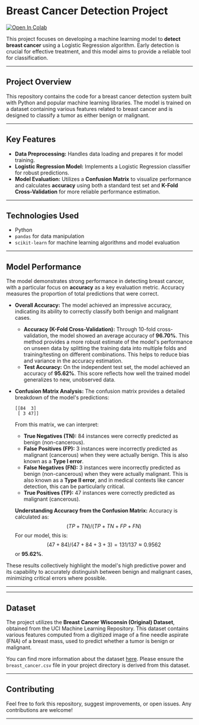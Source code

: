 # Breast Cancer Detection Project

[![Open In Colab](https://colab.research.google.com/assets/colab-badge.svg)](https://colab.research.google.com/github/bud123aman/Breast-Cancer-Detection/blob/main/Breast_Cancer_Detection.ipynb)

This project focuses on developing a machine learning model to **detect breast cancer** using a Logistic Regression algorithm. Early detection is crucial for effective treatment, and this model aims to provide a reliable tool for classification.

---

## Project Overview

This repository contains the code for a breast cancer detection system built with Python and popular machine learning libraries. The model is trained on a dataset containing various features related to breast cancer and is designed to classify a tumor as either benign or malignant.

---

## Key Features

* **Data Preprocessing:** Handles data loading and prepares it for model training.
* **Logistic Regression Model:** Implements a Logistic Regression classifier for robust predictions.
* **Model Evaluation:** Utilizes a **Confusion Matrix** to visualize performance and calculates **accuracy** using both a standard test set and **K-Fold Cross-Validation** for more reliable performance estimation.

---

## Technologies Used

* Python
* `pandas` for data manipulation
* `scikit-learn` for machine learning algorithms and model evaluation

---

## Model Performance

The model demonstrates strong performance in detecting breast cancer, with a particular focus on **accuracy** as a key evaluation metric. Accuracy measures the proportion of total predictions that were correct.

* **Overall Accuracy:** The model achieved an impressive accuracy, indicating its ability to correctly classify both benign and malignant cases.
    * **Accuracy (K-Fold Cross-Validation):** Through 10-fold cross-validation, the model showed an average accuracy of **96.70%**. This method provides a more robust estimate of the model's performance on unseen data by splitting the training data into multiple folds and training/testing on different combinations. This helps to reduce bias and variance in the accuracy estimation.
    * **Test Accuracy:** On the independent test set, the model achieved an accuracy of **95.62%**. This score reflects how well the trained model generalizes to new, unobserved data.

* **Confusion Matrix Analysis:**
    The confusion matrix provides a detailed breakdown of the model's predictions:

    ```
    [[84  3]
     [ 3 47]]
    ```

    From this matrix, we can interpret:
    * **True Negatives (TN):** 84 instances were correctly predicted as benign (non-cancerous).
    * **False Positives (FP):** 3 instances were incorrectly predicted as malignant (cancerous) when they were actually benign. This is also known as a **Type I error**.
    * **False Negatives (FN):** 3 instances were incorrectly predicted as benign (non-cancerous) when they were actually malignant. This is also known as a **Type II error**, and in medical contexts like cancer detection, this can be particularly critical.
    * **True Positives (TP):** 47 instances were correctly predicted as malignant (cancerous).

    **Understanding Accuracy from the Confusion Matrix:**
    Accuracy is calculated as: $$(TP + TN) / (TP + TN + FP + FN)$$
    For our model, this is: $$(47 + 84) / (47 + 84 + 3 + 3) = 131 / 137 \approx 0.9562$$ or **95.62%**.

These results collectively highlight the model's high predictive power and its capability to accurately distinguish between benign and malignant cases, minimizing critical errors where possible.

---
---

## Dataset

The project utilizes the **Breast Cancer Wisconsin (Original) Dataset**, obtained from the UCI Machine Learning Repository. This dataset contains various features computed from a digitized image of a fine needle aspirate (FNA) of a breast mass, used to predict whether a tumor is benign or malignant.

You can find more information about the dataset [here](https://archive.ics.uci.edu/dataset/15/breast+cancer+wisconsin+original). Please ensure the `breast_cancer.csv` file in your project directory is derived from this dataset.

---
## Contributing

Feel free to fork this repository, suggest improvements, or open issues. Any contributions are welcome!

---


